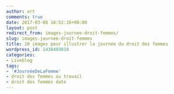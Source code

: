 ```yaml
---
author: art
comments: true
date: 2017-03-08 16:52:16+00:00
layout: post
redirect_from: images-journee-droit-femmes/
slug: images-journee-droit-femmes
title: 10 images pour illustrer la journée du droit des femmes
wordpress_id: 1438493818
categories:
- Liveblog
tags:
- '#JournéeDeLaFemme'
- droit des femmes au travail
- droit des femmes date
---
```


